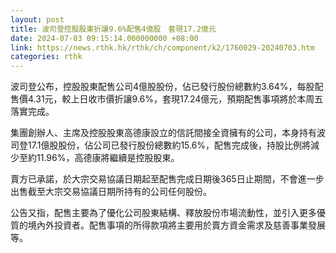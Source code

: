 ```yaml
---
layout: post
title: 波司登控股股東折讓9.6%配售4億股　套現17.2億元
date: 2024-07-03 09:15:14.000000000 +08:00
link: https://news.rthk.hk/rthk/ch/component/k2/1760029-20240703.htm
categories: rthk
---
```


波司登公布，控股股東配售公司4億股股份，佔已發行股份總數約3.64%，每股配售價4.31元，較上日收市價折讓9.6%，套現17.24億元，預期配售事項將於本周五落實完成。

集團創辦人、主席及控股股東高德康設立的信託間接全資擁有的公司，本身持有波司登17.1億股股份，佔公司已發行股份總數約15.6%，配售完成後，持股比例將減少至約11.96%，高德康將繼續是控股股東。

賣方已承諾，於大宗交易協議日期起至配售完成日期後365日止期間，不會進一步出售截至大宗交易協議日期所持有的公司任何股份。

公告又指，配售主要為了優化公司股東結構、釋放股份市場流動性，並引入更多優質的境內外投資者。配售事項的所得款項將主要用於賣方資金需求及慈善事業發展等。

